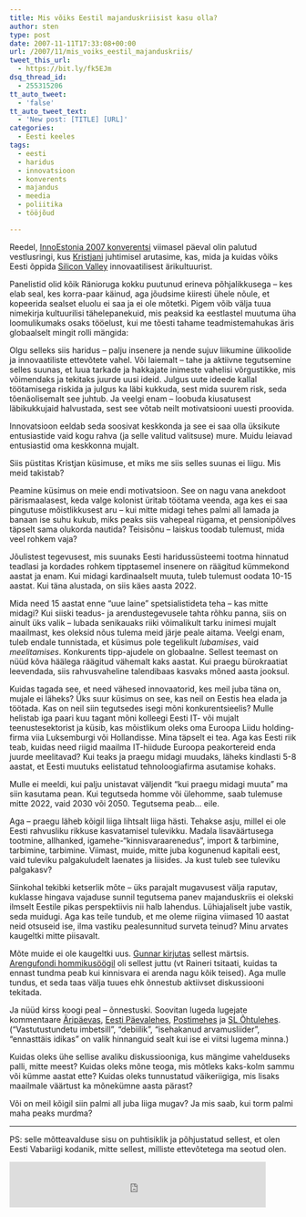 ```yaml
---
title: Mis võiks Eestil majanduskriisist kasu olla?
author: sten
type: post
date: 2007-11-11T17:33:08+00:00
url: /2007/11/mis_voiks_eestil_majanduskriis/
tweet_this_url:
  - https://bit.ly/fk5EJm
dsq_thread_id:
  - 255315206
tt_auto_tweet:
  - 'false'
tt_auto_tweet_text:
  - 'New post: [TITLE] [URL]'
categories:
  - Eesti keeles
tags:
  - eesti
  - haridus
  - innovatsioon
  - konverents
  - majandus
  - meedia
  - poliitika
  - tööjõud

---
```

Reedel, [InnoEstonia 2007 konverentsi][1] viimasel päeval olin palutud vestlusringi, kus [Kristjani][2] juhtimisel arutasime, kas, mida ja kuidas võiks Eesti õppida [Silicon Valley][3] innovaatilisest ärikultuurist.

Panelistid olid kõik Ränioruga kokku puutunud erineva põhjalikkusega &#8211; kes elab seal, kes korra-paar käinud, aga jõudsime kiiresti ühele nõule, et kopeerida sealset eluolu ei saa ja ei ole mõtetki. Pigem võib välja tuua nimekirja kultuurilisi tähelepanekuid, mis peaksid ka eestlastel muutuma üha loomulikumaks osaks tööelust, kui me tõesti tahame teadmistemahukas äris globaalselt mingit rolli mängida:

<!--more-->

Olgu selleks siis haridus &#8211; palju insenere ja nende sujuv liikumine ülikoolide ja innovaatiliste ettevõtete vahel. Või laiemalt &#8211; tahe ja aktiivne tegutsemine selles suunas, et luua tarkade ja hakkajate inimeste vahelisi võrgustikke, mis võimendaks ja tekitaks juurde uusi ideid. Julgus uute ideede kallal töötamisega riskida ja julgus ka läbi kukkuda, sest mida suurem risk, seda tõenäolisemalt see juhtub. Ja veelgi enam &#8211; loobuda kiusatusest läbikukkujaid halvustada, sest see võtab neilt motivatsiooni uuesti proovida.

Innovatsioon eeldab seda soosivat keskkonda ja see ei saa olla üksikute entusiastide vaid kogu rahva (ja selle valitud valitsuse) mure. Muidu leiavad entusiastid oma keskkonna mujalt.

Siis püstitas Kristjan küsimuse, et miks me siis selles suunas ei liigu. Mis meid takistab?

Peamine küsimus on meie endi motivatsioon. See on nagu vana anekdoot pärismaalasest, keda valge kolonist üritab töötama veenda, aga kes ei saa pingutuse mõistlikkusest aru &#8211; kui mitte midagi tehes palmi all lamada ja banaan ise suhu kukub, miks peaks siis vahepeal rügama, et pensionipõlves täpselt sama olukorda nautida? Teisisõnu &#8211; laiskus toodab tulemust, mida veel rohkem vaja?

Jõulistest tegevusest, mis suunaks Eesti haridussüsteemi tootma hinnatud teadlasi ja kordades rohkem tipptasemel insenere on räägitud kümmekond aastat ja enam. Kui midagi kardinaalselt muuta, tuleb tulemust oodata 10-15 aastat. Kui täna alustada, on siis käes aasta 2022.

Mida need 15 aastat enne &#8220;uue laine&#8221; spetsialistideta teha &#8211; kas mitte midagi? Kui siiski teadus- ja arendustegevusele tahta rõhku panna, siis on ainult üks valik &#8211; lubada senikauaks riiki võimalikult tarku inimesi mujalt maailmast, kes oleksid nõus tulema meid järje peale aitama. Veelgi enam, tuleb endale tunnistada, et küsimus pole tegelikult _lubamises_, vaid _meelitamises_. Konkurents tipp-ajudele on globaalne. Sellest teemast on nüüd kõva häälega räägitud vähemalt kaks aastat. Kui praegu bürokraatiat leevendada, siis rahvusvaheline talendibaas kasvaks mõned aasta jooksul.

Kuidas tagada see, et need vähesed innovaatorid, kes meil juba täna on, mujale ei läheks? Üks suur küsimus on see, kas neil on Eestis hea elada ja töötada. Kas on neil siin tegutsedes isegi mõni konkurentsieelis? Mulle helistab iga paari kuu tagant mõni kolleegi Eesti IT- või mujalt teenustesektorist ja küsib, kas mõistlikum oleks oma Euroopa Liidu holding-firma viia Luksemburgi või Hollandisse. Mina täpselt ei tea. Aga kas Eesti riik teab, kuidas need riigid maailma IT-hiidude Euroopa peakortereid enda juurde meelitavad? Kui teaks ja praegu midagi muudaks, läheks kindlasti 5-8 aastat, et Eesti muutuks eelistatud tehnoloogiafirma asutamise kohaks.

Mulle ei meeldi, kui palju unistavat väljendit &#8220;kui praegu midagi muuta&#8221; ma siin kasutama pean. Kui tegutseda homme või ülehomme, saab tulemuse mitte 2022, vaid 2030 või 2050. Tegutsema peab&#8230; eile.

Aga &#8211; praegu läheb kõigil liiga lihtsalt liiga hästi. Tehakse asju, millel ei ole Eesti rahvusliku rikkuse kasvatamisel tulevikku. Madala lisaväärtusega tootmine, allhanked, igamehe-&#8220;kinnisvaraarenedus&#8221;, import & tarbimine, tarbimine, tarbimine. Viimast, muide, mitte juba kogunenud kapitali eest, vaid tuleviku palgakuludelt laenates ja liisides. Ja kust tuleb see tuleviku palgakasv?

Siinkohal tekibki ketserlik mõte &#8211; üks parajalt mugavusest välja raputav, kuklasse hingava vajaduse sunnil tegutsema panev majanduskriis ei olekski ilmselt Eestile pikas perspektiivis nii halb lahendus. Lühiajaliselt jube vastik, seda muidugi. Aga kas teile tundub, et me oleme riigina viimased 10 aastat neid otsuseid ise, ilma vastiku pealesunnitud surveta teinud? Minu arvates kaugeltki mitte piisavalt.

Mõte muide ei ole kaugeltki uus. [Gunnar kirjutas][4] sellest märtsis. [Arengufondi hommikusöögil][5] oli sellest juttu (vt Raineri tsitaati, kuidas ta ennast tundma peab kui kinnisvara ei arenda nagu kõik teised). Aga mulle tundus, et seda taas välja tuues ehk õnnestub aktiivset diskussiooni tekitada.

Ja nüüd kirss koogi peal &#8211; õnnestuski. Soovitan lugeda lugejate kommentaare [Äripäevas][6], [Eesti Päevalehes][7], [Postimehes][8] ja [SL Õhtulehes][9]. (&#8220;Vastutustundetu imbetsill&#8221;, &#8220;debiilik&#8221;, &#8220;isehakanud arvamusliider&#8221;, &#8220;ennasttäis idikas&#8221; on valik hinnanguid sealt kui ise ei viitsi lugema minna.)

Kuidas oleks ühe sellise avaliku diskussiooniga, kus mängime vahelduseks palli, mitte meest? Kuidas oleks mõne teoga, mis mõtleks kaks-kolm sammu või kümme aastat ette? Kuidas oleks tunnustatud väikeriigiga, mis lisaks maailmale väärtust ka mõnekümne aasta pärast?

Või on meil kõigil siin palmi all juba liiga mugav? Ja mis saab, kui torm palmi maha peaks murdma?

* * *

PS: selle mõtteavalduse sisu on puhtisiklik ja põhjustatud sellest, et olen Eesti Vabariigi kodanik, mitte sellest, milliste ettevõtetega ma seotud olen.

<iframe src="http://www.facebook.com/plugins/like.php?href=http%3A%2F%2Fsten.tamkivi.com%2F2007%2F11%2Fmis_voiks_eestil_majanduskriis%2F&layout=standard&show_faces=true&width=450&action=like&colorscheme=light&height=80" scrolling="no" frameborder="0" style="border:none; overflow:hidden; width:450px; height:80px;" allowTransparency="true"></iframe>

 [1]: http://innoeurope2.cma.ee/index.php?lang=est&main_id=285
 [2]: http://vurle.blogspot.com/
 [3]: http://en.wikipedia.org/wiki/Silicon_Valley
 [4]: http://www.postimees.ee/160307/esileht/arvamus/250247.php
 [5]: http://sten.tamkivi.com/2007/11/alustuseks_tasuta_kohvi.html
 [6]: http://www.ap3.ee/Default2.aspx?ArticleID=c85a953d-0081-4444-b5bd-74394d70bff2&readcomment=1&open=sec#comment
 [7]: http://www.arileht.ee/?majandus=407355&kommentaarid=0
 [8]: http://www.postimees.ee/online/kommentaarikeskus.php?ARTIKKEL_ID=294665&TASK=KOMMENTAARID
 [9]: http://www.sloleht.ee/index.aspx?v=forum&subtopicID=74036#form